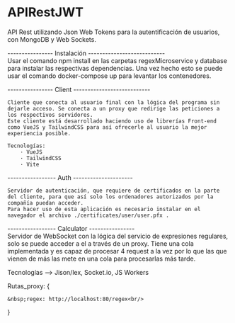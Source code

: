 # APIRestJWT
API Rest utilizando Json Web Tokens para la autentificación de usuarios, con MongoDB y Web Sockets.

---------------- Instalación ---------------------------<br/>
Usar el comando npm install en las carpetas regexMicroservice y database para instalar las respectivas dependencias. Una vez hecho esto se puede usar el comando docker-compose up para levantar los contenedores. 

---------------- Client ---------------------------<br/>

    Cliente que conecta al usuario final con la lógica del programa sin dejarle acceso. Se conecta a un proxy que redirige las peticiones a los respectivos servidores.
    Este cliente está desarrollado haciendo uso de librerías Front-end como VueJS y TailwindCSS para así ofrecerle al usuario la mejor experiencia posible.

    Tecnologías:
        · VueJS
        · TailwindCSS
        · Vite

----------------- Auth ---------------------<br/>

    Servidor de autenticación, que requiere de certificados en la parte del cliente, para que así solo los ordenadores autorizados por la compañía puedan acceder.
    Para hacer uso de esta aplicación es necesario instalar en el navegador el archivo ./certificates/user/user.pfx .



----------------- Calculator ----------------<br/>
Servidor de WebSocket con la lógica del servicio de expresiones regulares, solo se puede acceder a el a través de un proxy. Tiene una cola implementada y es capaz de procesar 4 request a la vez por lo que las que vienen de más las mete en una cola para procesarlas más tarde.

Tecnologías --> Jison/lex, Socket.io, JS Workers

Rutas_proxy: {<br/>

    &nbsp;regex: http://localhost:80/regex<br/>
}
